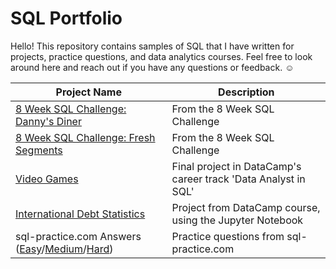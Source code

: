 # SQL Portfolio

Hello! This repository contains samples of SQL that I have written for projects, practice questions, and data analytics courses. Feel free to look around here and reach out if you have any questions or feedback. :relaxed:

| Project Name    | Description |
| -------- | ------- |
| [8 Week SQL Challenge: Danny's Diner](https://github.com/luwoon/SQL-Portfolio/blob/main/8%20Week%20SQL%20Challenge:%20Danny's%20Diner.SQL) | From the 8 Week SQL Challenge |
| [8 Week SQL Challenge: Fresh Segments](https://github.com/luwoon/SQL-Portfolio/blob/main/8%20Week%20SQL%20Challenge%3A%20Fresh%20Segments.SQL) | From the 8 Week SQL Challenge |
| [Video Games](https://github.com/luwoon/SQL-Portfolio/blob/main/Video%20Games.ipynb) | Final project in DataCamp's career track 'Data Analyst in SQL' |
| [International Debt Statistics](https://github.com/luwoon/SQL-Portfolio/blob/main/DataCamp%20Project%3A%20Analyze%20International%20Debt%20Statistics.ipynb) | Project from DataCamp course, using the Jupyter Notebook |
| sql-practice.com Answers ([Easy](https://github.com/luwoon/SQL-Portfolio/blob/main/sql-practice.com%20Answers%20(Easy).SQL)/[Medium](https://github.com/luwoon/SQL-Portfolio/blob/main/sql-practice.com%20Answers%20(Medium).SQL)/[Hard](https://github.com/luwoon/SQL-Portfolio/blob/main/sql-practice.com%20Answers%20(Hard).SQL))  | Practice questions from sql-practice.com |
